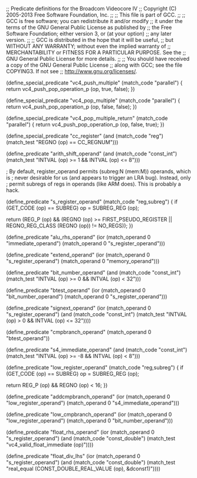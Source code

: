 ;; Predicate definitions for the Broadcom Videocore IV
;; Copyright (C) 2005-2013 Free Software Foundation, Inc.
;;
;; This file is part of GCC.
;;
;; GCC is free software; you can redistribute it and/or modify
;; it under the terms of the GNU General Public License as published by
;; the Free Software Foundation; either version 3, or (at your option)
;; any later version.
;;
;; GCC is distributed in the hope that it will be useful,
;; but WITHOUT ANY WARRANTY; without even the implied warranty of
;; MERCHANTABILITY or FITNESS FOR A PARTICULAR PURPOSE.  See the
;; GNU General Public License for more details.
;;
;; You should have received a copy of the GNU General Public License
;; along with GCC; see the file COPYING3.  If not see
;; <http://www.gnu.org/licenses/>.

(define_special_predicate "vc4_push_multiple"
  (match_code "parallel")
{
  return vc4_push_pop_operation_p (op, true, false);
})

(define_special_predicate "vc4_pop_multiple"
  (match_code "parallel")
{
  return vc4_push_pop_operation_p (op, false, false);
})

(define_special_predicate "vc4_pop_multiple_return"
  (match_code "parallel")
{
  return vc4_push_pop_operation_p (op, false, true);
})

(define_special_predicate "cc_register"
  (and (match_code "reg")
       (match_test "REGNO (op) == CC_REGNUM")))

(define_predicate "arith_shift_operand"
  (and (match_code "const_int")
       (match_test "INTVAL (op) >= 1 && INTVAL (op) <= 8")))

; By default, register_operand permits (subreg:N (mem:M)) operands, which is
; never desirable for us (and appears to trigger an LRA bug).  Instead, only
; permit subregs of regs in operands (like ARM does).  This is probably a hack.

(define_predicate "s_register_operand"
  (match_code "reg,subreg")
{
  if (GET_CODE (op) == SUBREG)
    op = SUBREG_REG (op);

  return (REG_P (op)
	  && (REGNO (op) >= FIRST_PSEUDO_REGISTER
	      || REGNO_REG_CLASS (REGNO (op)) != NO_REGS));
})

(define_predicate "alu_rhs_operand"
  (ior (match_operand 0 "immediate_operand")
       (match_operand 0 "s_register_operand")))

(define_predicate "extend_operand"
  (ior (match_operand 0 "s_register_operand")
       (match_operand 0 "memory_operand")))

(define_predicate "bit_number_operand"
  (and (match_code "const_int")
       (match_test "INTVAL (op) >= 0 && INTVAL (op) < 32")))

(define_predicate "btest_operand"
  (ior (match_operand 0 "bit_number_operand")
       (match_operand 0 "s_register_operand")))

(define_predicate "signext_operand"
  (ior (match_operand 0 "s_register_operand")
       (and (match_code "const_int")
	    (match_test "INTVAL (op) > 0 && INTVAL (op) <= 32"))))

(define_predicate "cmpbranch_operand"
  (match_operand 0 "btest_operand"))

(define_predicate "s4_immediate_operand"
  (and (match_code "const_int")
       (match_test "INTVAL (op) >= -8 && INTVAL (op) < 8")))

(define_predicate "low_register_operand"
  (match_code "reg,subreg")
{
  if (GET_CODE (op) == SUBREG)
    op = SUBREG_REG (op);

  return REG_P (op) && REGNO (op) < 16;
})

(define_predicate "addcmpbranch_operand"
  (ior (match_operand 0 "low_register_operand")
       (match_operand 0 "s4_immediate_operand")))

(define_predicate "low_cmpbranch_operand"
  (ior (match_operand 0 "low_register_operand")
       (match_operand 0 "bit_number_operand")))

(define_predicate "float_rhs_operand"
  (ior (match_operand 0 "s_register_operand")
       (and (match_code "const_double")
	    (match_test "vc4_valid_float_immediate (op)"))))

(define_predicate "float_div_lhs"
  (ior (match_operand 0 "s_register_operand")
       (and (match_code "const_double")
	    (match_test "real_equal (CONST_DOUBLE_REAL_VALUE (op),
				     &dconst1)"))))
